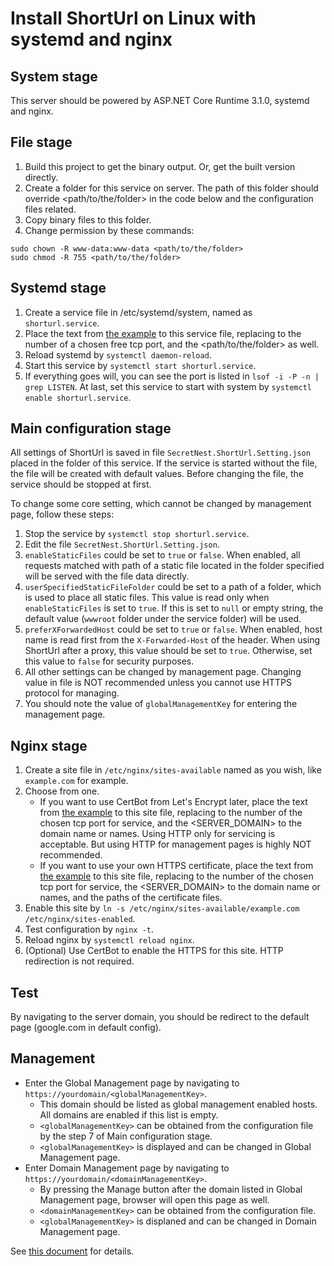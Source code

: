 # Install ShortUrl on Linux with systemd and nginx

## System stage
This server should be powered by ASP.NET Core Runtime 3.1.0, systemd and nginx.

## File stage
1. Build this project to get the binary output. Or, get the built version directly.
2. Create a folder for this service on server. The path of this folder should override <path/to/the/folder> in the code below and the configuration files related.
3. Copy binary files to this folder.
4. Change permission by these commands:
```
sudo chown -R www-data:www-data <path/to/the/folder>
sudo chmod -R 755 <path/to/the/folder>
```

## Systemd stage
1. Create a service file in /etc/systemd/system, named as ```shorturl.service```.
2. Place the text from [the example](shorturl.service) to this service file, replacing <port> to the number of a chosen free tcp port, and the <path/to/the/folder> as well.
3. Reload systemd by ```systemctl daemon-reload```.
4. Start this service by ```systemctl start shorturl.service```.
5. If everything goes will, you can see the port is listed in ```lsof -i -P -n | grep LISTEN```. At last, set this service to start with system by ```systemctl enable shorturl.service```.

## Main configuration stage
All settings of ShortUrl is saved in file ```SecretNest.ShortUrl.Setting.json``` placed in the folder of this service. If the service is started without the file, the file will be created with default values. Before changing the file, the service should be stopped at first.

To change some core setting, which cannot be changed by management page, follow these steps:

1. Stop the service by ```systemctl stop shorturl.service```.
2. Edit the file ```SecretNest.ShortUrl.Setting.json```.
3. ```enableStaticFiles``` could be set to ```true``` or ```false```. When enabled, all requests matched with path of a static file located in the folder specified will be served with the file data directly.
4. ```userSpecifiedStaticFileFolder``` could be set to a path of a folder, which is used to place all static files. This value is read only when ```enableStaticFiles``` is set to ```true```. If this is set to ```null``` or empty string, the default value (```wwwroot``` folder under the service folder) will be used.
5. ```preferXForwardedHost``` could be set to ```true``` or ```false```. When enabled, host name is read first from the ```X-Forwarded-Host``` of the header. When using ShortUrl after a proxy, this value should be set to ```true```. Otherwise, set this value to ```false``` for security purposes.
6. All other settings can be changed by management page. Changing value in file is NOT recommended unless you cannot use HTTPS protocol for managing.
7. You should note the value of ```globalManagementKey``` for entering the management page.

## Nginx stage
1. Create a site file in ```/etc/nginx/sites-available``` named as you wish, like ```example.com``` for example.
2. Choose from one.
   - If you want to use CertBot from Let's Encrypt later, place the text from [the example](nginx.http) to this site file, replacing <port> to the number of the chosen tcp port for service, and the <SERVER_DOMAIN> to the domain name or names. Using HTTP only for servicing is acceptable. But using HTTP for management pages is highly NOT recommended.
   - If you want to use your own HTTPS certificate, place the text from [the example](nginx.https) to this site file, replacing <port> to the number of the chosen tcp port for service, the <SERVER_DOMAIN> to the domain name or names, and the paths of the certificate files.
3. Enable this site by ```ln -s /etc/nginx/sites-available/example.com /etc/nginx/sites-enabled```.
4. Test configuration by ```nginx -t```.
5. Reload nginx by ```systemctl reload nginx```.
6. (Optional) Use CertBot to enable the HTTPS for this site. HTTP redirection is not required.

## Test
By navigating to the server domain, you should be redirect to the default page (google.com in default config).

## Management
* Enter the Global Management page by navigating to ```https://yourdomain/<globalManagementKey>```. 
  - This domain should be listed as global management enabled hosts. All domains are enabled if this list is empty.
  - ```<globalManagementKey>``` can be obtained from the configuration file by the step 7 of Main configuration stage.
  - ```<globalManagementKey>``` is displayed and can be changed in Global Management page.
* Enter Domain Management page by navigating to ```https://yourdomain/<domainManagementKey>```.
  - By pressing the Manage button after the domain listed in Global Management page, browser will open this page as well.
  - ```<domainManagementKey>``` can be obtained from the configuration file.
  - ```<globalManagementKey>``` is displaned and can be changed in Domain Management page.

See [this document](../../management) for details.
